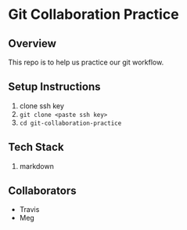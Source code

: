 # Git Collaboration Practice

## Overview
This repo is to help us practice our git workflow.

## Setup Instructions
1. clone ssh key
2. `git clone <paste ssh key>`
3. `cd git-collaboration-practice`
## Tech Stack
1. markdown

## Collaborators
- Travis
- Meg